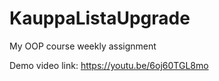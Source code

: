 # KauppaListaUpgrade

My OOP course weekly assignment

Demo video link:
https://youtu.be/6oj60TGL8mo

